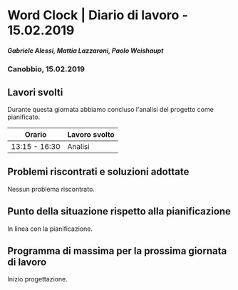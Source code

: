 # Word Clock | Diario di lavoro - 15.02.2019
##### Gabriele Alessi, Mattia Lazzaroni, Paolo Weishaupt
### Canobbio, 15.02.2019

## Lavori svolti
Durante questa giornata abbiamo concluso l'analisi del progetto come pianificato.

|Orario        |Lavoro svolto                 |
|--------------|------------------------------|
|13:15 - 16:30 |Analisi                       |

##  Problemi riscontrati e soluzioni adottate
Nessun problema riscontrato.
##  Punto della situazione rispetto alla pianificazione
In linea con la pianificazione.
## Programma di massima per la prossima giornata di lavoro
Inizio progettazione.